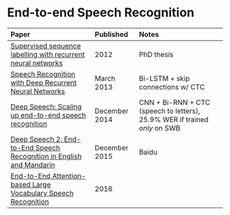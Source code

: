 # End-to-end Speech Recognition

| Paper | Published | Notes |
| :------------- | :------------- | :------------- |
[Supervised sequence labelling with recurrent neural networks](https://www.cs.toronto.edu/~graves/phd.pdf)| 2012 | PhD thesis
 [Speech Recognition with Deep Recurrent Neural Networks](http://arxiv.org/abs/1303.5778v1) | March 2013 | Bi-LSTM + skip connections w/ CTC |
 [Deep Speech: Scaling up end-to-end speech recognition](http://arxiv.org/abs/1412.5567) | December 2014 | CNN + Bi-RNN + CTC (speech to letters), 25.9% WER if trained _only_ on SWB |
  [Deep Speech 2: End-to-End Speech Recognition in English and Mandarin](http://arxiv.org/abs/1512.02595v1) | December 2015 | Baidu |
 [End-to-End Attention-based Large Vocabulary Speech Recognition](https://arxiv.org/abs/1508.04395)| 2016|
